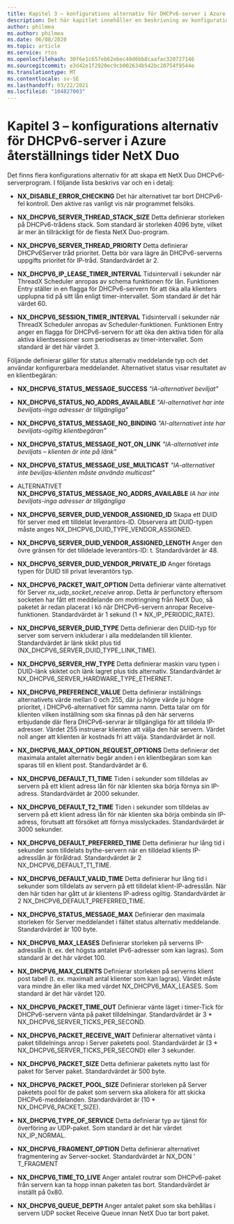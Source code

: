 ```yaml
---
title: Kapitel 3 – konfigurations alternativ för DHCPv6-server i Azure återställnings tider NetX Duo
description: Det här kapitlet innehåller en beskrivning av konfigurations alternativen för DHCPv6-server i Azure återställnings tider NetX Duo.
author: philmea
ms.author: philmea
ms.date: 06/08/2020
ms.topic: article
ms.service: rtos
ms.openlocfilehash: 30f6e1c657eb62ebec48d6bb8caafac320727146
ms.sourcegitcommit: e3d42e1f2920ec9cb002634b542bc20754f9544e
ms.translationtype: MT
ms.contentlocale: sv-SE
ms.lasthandoff: 03/22/2021
ms.locfileid: "104827003"
---
```

# <a name="chapter-3---azure-rtos-netx-duo-dhcpv6-server-configuration-options"></a>Kapitel 3 – konfigurations alternativ för DHCPv6-server i Azure återställnings tider NetX Duo

Det finns flera konfigurations alternativ för att skapa ett NetX Duo DHCPv6-serverprogram. I följande lista beskrivs var och en i detalj:
  
- **NX_DISABLE_ERROR_CHECKING** Det här alternativet tar bort DHCPv6-fel kontroll. Den aktive ras vanligt vis när programmet felsöks.  
  
- **NX_DHCPV6_SERVER_THREAD_STACK_SIZE** Detta definierar storleken på DHCPv6-trådens stack. Som standard är storleken 4096 byte, vilket är mer än tillräckligt för de flesta NetX Duo-program.

- **NX_DHCPV6_SERVER_THREAD_PRIORITY** Detta definierar DHCPv6Server tråd prioritet. Detta bör vara lägre än DHCPv6-serverns uppgifts prioritet för IP-tråd. Standardvärdet är 2.

- **NX_DHCPV6_IP_LEASE_TIMER_INTERVAL** Tidsintervall i sekunder när ThreadX Scheduler anropas av schema funktionen för lån. Funktionen Entry ställer in en flagga för DHCPv6-servern för att öka alla klienters upplupna tid på sitt lån enligt timer-intervallet. Som standard är det här värdet 60.

- **NX_DHCPV6_SESSION_TIMER_INTERVAL** Tidsintervall i sekunder när ThreadX Scheduler anropas av Scheduler-funktionen. Funktionen Entry anger en flagga för DHCPv6-servern för att öka den aktiva tiden för alla aktiva klientsessioner som periodiseras av timer-intervallet. Som standard är det här värdet 3.

Följande definierar gäller för status alternativ meddelande typ och det användar konfigurerbara meddelandet. Alternativet status visar resultatet av en klientbegäran:

- **NX_DHCPV6_STATUS_MESSAGE_SUCCESS** *"IA-alternativet beviljat"*

- **NX_DHCPV6_STATUS_NO_ADDRS_AVAILABLE** *"AI-alternativet har inte beviljats-inga adresser är tillgängliga"*

- **NX_DHCPV6_STATUS_MESSAGE_NO_BINDING** *"AI-alternativet inte har beviljats-ogiltig klientbegäran"*

- **NX_DHCPV6_STATUS_MESSAGE_NOT_ON_LINK** *"IA-alternativet inte beviljats – klienten är inte på länk"*

- **NX_DHCPV6_STATUS_MESSAGE_USE_MULTICAST** *"IA-alternativet inte beviljas-klienten måste använda multicast"*

- ALTERNATIVET **NX_DHCPV6_STATUS_MESSAGE_NO_ADDRS_AVAILABLE** *IA har inte beviljats-inga adresser är tillgängliga*

- **NX_DHCPV6_SERVER_DUID_VENDOR_ASSIGNED_ID** Skapa ett DUID för server med ett tilldelat leverantörs-ID. Observera att DUID-typen måste anges NX_DHCPV6_DUID_TYPE_VENDOR_ASSIGNED.

- **NX_DHCPV6_SERVER_DUID_VENDOR_ASSIGNED_LENGTH** Anger den övre gränsen för det tilldelade leverantörs-ID: t. Standardvärdet är 48.

- **NX_DHCPV6_SERVER_DUID_VENDOR_PRIVATE_ID** Anger företags typen för DUID till privat leverantörs typ.

- **NX_DHCPV6_PACKET_WAIT_OPTION** Detta definierar vänte alternativet för Server *nx_udp_socket_receive* anrop. Detta är perfunctory eftersom socketen har fått ett meddelande om motringning från NetX Duo, så paketet är redan placerat i kö när DHCPv6-servern anropar Receive-funktionen. Standardvärdet är 1 sekund (1 * NX_IP_PERIODIC_RATE).

- **NX_DHCPV6_SERVER_DUID_TYPE** Detta definierar den DUID-typ för server som servern inkluderar i alla meddelanden till klienter. Standardvärdet är länk skikt plus tid (NX_DHCPV6_SERVER_DUID_TYPE_LINK_TIME).

- **NX_DHCPV6_SERVER_HW_TYPE** Detta definierar maskin varu typen i DUID-länk skiktet och länk lagret plus tids alternativ. Standardvärdet är NX_DHCPV6_SERVER_HARDWARE_TYPE_ETHERNET.

- **NX_DHCPV6_PREFERENCE_VALUE** Detta definierar inställnings alternativets värde mellan 0 och 255, där ju högre värde ju högre prioritet, i DHCPv6-alternativet för samma namn. Detta talar om för klienten vilken inställning som ska finnas på den här serverns erbjudande där flera DHCPv6-servrar är tillgängliga för att tilldela IP-adresser. Värdet 255 instruerar klienten att välja den här servern. Värdet noll anger att klienten är kostnads fri att välja. Standardvärdet är noll.

- **NX_DHCPV6_MAX_OPTION_REQUEST_OPTIONS** Detta definierar det maximala antalet alternativ begär anden i en klientbegäran som kan sparas till en klient post. Standardvärdet är 6.

- **NX_DHCPV6_DEFAULT_T1_TIME** Tiden i sekunder som tilldelas av servern på ett klient adress lån för när klienten ska börja förnya sin IP-adress. Standardvärdet är 2000 sekunder.

- **NX_DHCPV6_DEFAULT_T2_TIME** Tiden i sekunder som tilldelas av servern på ett klient adress lån för när klienten ska börja ombinda sin IP-adress, förutsatt att försöket att förnya misslyckades. Standardvärdet är 3000 sekunder.

- **NX_DHCPV6_DEFAULT_PREFERRED_TIME** Detta definierar hur lång tid i sekunder som tilldelats bythe-servern när en tilldelad klients IP-adresslån är föråldrad. Standardvärdet är 2 NX_DHCPV6_DEFAULT_T1_TIME.

- **NX_DHCPV6_DEFAULT_VALID_TIME** Detta definierar hur lång tid i sekunder som tilldelats av servern på ett tilldelat klient-IP-adresslån. När den här tiden har gått ut är klientens IP-adress ogiltig. Standardvärdet är 2 NX_DHCPV6_DEFAULT_PREFERRED_TIME.

- **NX_DHCPV6_STATUS_MESSAGE_MAX** Definierar den maximala storleken för Server meddelandet i fältet status alternativ meddelande. Standardvärdet är 100 byte.

- **NX_DHCPV6_MAX_LEASES** Definierar storleken på serverns IP-adresslån (t. ex. det högsta antalet IPv6-adresser som kan lagras). Som standard är det här värdet 100.

- **NX_DHCPV6_MAX_CLIENTS** Definierar storleken på serverns klient post tabell (t. ex. maximalt antal klienter som kan lagras). Värdet måste vara mindre än eller lika med värdet NX_DHCPV6_MAX_LEASES. Som standard är det här värdet 120.

- **NX_DHCPV6_PACKET_TIME_OUT** Definierar vänte läget i timer-Tick för DHCPv6-servern vänta på paket tilldelningar. Standardvärdet är 3 * NX_DHCPV6_SERVER_TICKS_PER_SECOND.

- **NX_DHCPV6_PACKET_RECEIVE_WAIT** Definierar alternativet vänta i paket tilldelnings anrop i Server paketets pool. Standardvärdet är (3 * NX_DHCPV6_SERVER_TICKS_PER_SECOND) eller 3 sekunder.

- **NX_DHCPV6_PACKET_SIZE** Detta definierar paketets nytto last för paket för Server paket. Standardvärdet är 500 byte.

- **NX_DHCPV6_PACKET_POOL_SIZE** Definierar storleken på Server paketets pool för de paket som servern ska allokera för att skicka DHCPv6-meddelanden. Standardvärdet är (10 * NX_DHCPV6_PACKET_SIZE).

- **NX_DHCPV6_TYPE_OF_SERVICE** Detta definierar typ av tjänst för överföring av UDP-paket. Som standard är det här värdet NX_IP_NORMAL.

- **NX_DHCPV6_FRAGMENT_OPTION** Detta definierar alternativet fragmentering av Server-socket. Standardvärdet är NX_DON ' T_FRAGMENT

- **NX_DHCPV6_TIME_TO_LIVE** Anger antalet routrar som DHCPv6-paket från servern kan ta hopp innan paketen tas bort. Standardvärdet är inställt på 0x80.

- **NX_DHCPV6_QUEUE_DEPTH** Anger antalet paket som ska behållas i servern UDP socket Receive Queue innan NetX Duo tar bort paket.